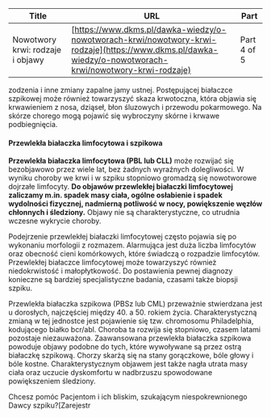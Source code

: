 | **Title**       | **URL**           | **Part**              |
|-----------------|-------------------|-----------------------|
| Nowotwory krwi: rodzaje i objawy         | [https://www.dkms.pl/dawka-wiedzy/o-nowotworach-krwi/nowotwory-krwi-rodzaje](https://www.dkms.pl/dawka-wiedzy/o-nowotworach-krwi/nowotwory-krwi-rodzaje)    | Part 4 of 5          |

zodzenia i inne zmiany zapalne jamy ustnej. Postępującej białaczce szpikowej może również towarzyszyć skaza krwotoczna, która objawia się krwawieniem z nosa, dziąseł, błon śluzowych i przewodu pokarmowego. Na skórze chorego mogą pojawić się wybroczyny skórne i krwawe podbiegnięcia.


#### Przewlekła białaczka limfocytowa i szpikowa


**Przewlekła białaczka limfocytowa (PBL lub CLL)** może rozwijać się bezobjawowo przez wiele lat, bez żadnych wyraźnych dolegliwości. W wyniku choroby we krwi i w szpiku stopniowo gromadzą się nowotworowe dojrzałe limfocyty. **Do objawów przewlekłej białaczki limfocytowej zaliczamy m.in. spadek masy ciała, ogólne osłabienie i spadek wydolności fizycznej, nadmierną potliwość w nocy, powiększenie węzłów chłonnych i śledziony.** Objawy nie są charakterystyczne, co utrudnia wczesne wykrycie choroby. 


Podejrzenie przewlekłej białaczki limfocytowej często pojawia się po wykonaniu morfologii z rozmazem. Alarmująca jest duża liczba limfocytów oraz obecność cieni komórkowych, które świadczą o rozpadzie limfocytów. Przewlekłej białaczce limfocytowej może towarzyszyć również niedokrwistość i małopłytkowość. Do postawienia pewnej diagnozy konieczne są bardziej specjalistyczne badania, czasami także biopsji szpiku. 


Przewlekła białaczka szpikowa (PBSz lub CML) przeważnie stwierdzana jest u dorosłych, najczęściej między 40\. a 50\. rokiem życia. Charakterystyczną zmianą w tej jednostce jest pojawienie się tzw. chromosomu Philadelphia, kodującego białko bcr/abl. Choroba ta rozwija się stopniowo, czasem latami pozostaje niezauważona. Zaawansowana przewlekła białaczka szpikowa powoduje objawy podobne do tych, które wywoływane są przez ostrą białaczkę szpikową. Chorzy skarżą się na stany gorączkowe, bóle głowy i bóle kostne. Charakterystycznym objawem jest także nagła utrata masy ciała oraz uczucie dyskomfortu w nadbrzuszu spowodowane powiększeniem śledziony.


Chcesz pomóc Pacjentom i ich bliskim, szukającym niespokrewnionego Dawcy szpiku?[Zarejestr